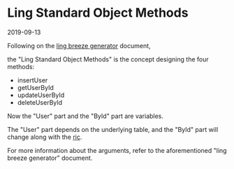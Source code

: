 Ling Standard Object Methods
=================
2019-09-13





Following on the [ling breeze generator](https://github.com/lingtalfi/Light_BreezeGenerator/blob/master/doc/pages/ling-breeze-generator.md) document,

the "Ling Standard Object Methods" is the concept designing the four methods:

- insertUser
- getUserById
- updateUserById
- deleteUserById


Now the "User" part and the "ById" part are variables.

The "User" part depends on the underlying table, and the "ById" part will change along with the [ric](https://github.com/lingtalfi/NotationFan/blob/master/ric.md).

For more information about the arguments, refer to the aforementioned "ling breeze generator" document.



